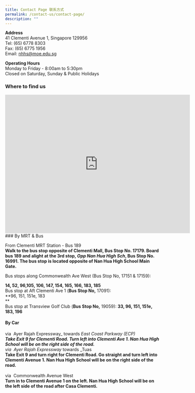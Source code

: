```yaml
---
title: Contact Page 联系方式
permalink: /contact-us/contact-page/
description: ""
---
```


**Address**  
41 Clementi Avenue 1, Singapore 129956  
Tel: (65) 6778 8303  
Fax: (65) 6775 1956  
Email: nhhs@moe.edu.sg  
  
**Operating Hours**  
Monday to Friday - 8:00am to 5:30pm  
Closed on&nbsp;Saturday,&nbsp;Sunday &amp; Public Holidays&nbsp;

### Where to find us

<iframe loading="lazy" allowfullscreen="" style="border:0;" height="450" width="600" src="https://www.google.com/maps/embed?pb=!1m14!1m8!1m3!1d7977.5560881677675!2d103.768999!3d1.308413!3m2!1i1024!2i768!4f13.1!3m3!1m2!1s0x0%3A0x2584ef1c02f4f3dc!2sNan%20Hua%20High%20School!5e0!3m2!1sen!2ssg!4v1670851857837!5m2!1sen!2ssg"></iframe>
### By MRT &amp; Bus  

From Clementi MRT Station - Bus 189  
**Walk to the bus stop opposite of Clementi Mall, Bus Stop No. 17179. Board bus 189&nbsp;and&nbsp;alight at the 3rd stop,&nbsp;_Opp Nan Hua High Sch_, Bus Stop No. 16991. The bus stop is located opposite of Nan Hua High School Main Gate.**  

Bus stops along Commonwealth Ave West (Bus Stop No, 17151 &amp; 17159):  

**14, 52, 96,105, 106, 147, 154, 165, 166, 183, 185**  
Bus stop at Aft Clementi Ave 1 (**Bus Stop No,**&nbsp;17091):  
**96, 151, 151e, 183  
**  
Bus stop at Transview Golf Club (**Bus Stop No,** 19059):  **33, 96, 151, 151e, 183, 196**
  
  
#### By Car  
  
via&nbsp; Ayer Rajah Expressway_&nbsp;towards&nbsp;_East Coast Parkway (ECP)  
**Take Exit 9 for Clementi Road. Turn left into Clementi Ave 1. Nan&nbsp;Hua High School will be on&nbsp;the right side of the road.** <br>
via&nbsp; Ayer Rajah Expressway_&nbsp;towards&nbsp;_Tuas  
**Take Exit 9 and turn right for Clementi Road. Go straight and turn left into Clementi Avenue 1.&nbsp;Nan&nbsp;Hua High School will&nbsp;be&nbsp;on the right side of the road.**  
<br>
via&nbsp; Commonwealth Avenue West  
**Turn in to Clementi Avenue 1 on the left. Nan Hua High School will be on the left side of the&nbsp;road after Casa Clementi.**